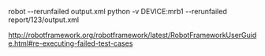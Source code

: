 robot --rerunfailed output.xml
python -v DEVICE:mrb1 --rerunfailed report/123/output.xml

http://robotframework.org/robotframework/latest/RobotFrameworkUserGuide.html#re-executing-failed-test-cases